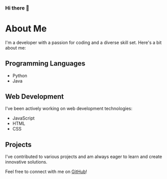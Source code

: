 ### Hi there 👋

<!--
**namanx/namanx** is a ✨ _special_ ✨ repository because its `README.md` (this file) appears on your GitHub profile.

Here are some ideas to get you started:

- 🔭 I’m currently working on ...
- 🌱 I’m currently learning ...
- 👯 I’m looking to collaborate on ...
- 🤔 I’m looking for help with ...
- 💬 Ask me about ...
- 📫 How to reach me: ...
- 😄 Pronouns: ...
- ⚡ Fun fact: ...
-->


# About Me

I'm a developer with a passion for coding and a diverse skill set. Here's a bit about me:

## Programming Languages
- Python
- Java

## Web Development
I've been actively working on web development technologies:

- JavaScript
- HTML
- CSS

## Projects
I've contributed to various projects and am always eager to learn and create innovative solutions.

Feel free to connect with me on [GitHub](https://github.com/namanx)!



